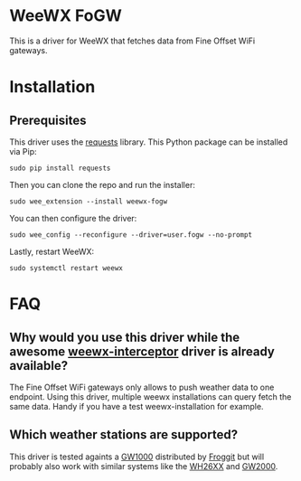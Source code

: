 # WeeWX FoGW

This is a driver for WeeWX that fetches data from Fine Offset WiFi gateways.

# Installation

## Prerequisites

This driver uses the [requests](https://github.com/psf/requests) library. This
Python package can be installed via Pip:

```
sudo pip install requests
```

Then you can clone the repo and run the installer:

```
sudo wee_extension --install weewx-fogw
```

You can then configure the driver:

```
sudo wee_config --reconfigure --driver=user.fogw --no-prompt
```

Lastly, restart WeeWX:

```
sudo systemctl restart weewx
```

# FAQ

## Why would you use this driver while the awesome [weewx-interceptor](https://github.com/matthewwall/weewx-interceptor) driver is already available? 

The Fine Offset WiFi gateways only allows to push weather data to one endpoint.
Using this driver, multiple weewx installations can query fetch the same data.
Handy if you have a test weewx-installation for example.

## Which weather stations are supported?

This driver is tested againts a [GW1000](https://www.foshk.com/Wifi_Weather_Station/GW1000.html)
distributed by [Froggit](https://www.froggit.de/product_info.php?info=p410_dp1500-pro-wi-fi-wetterserver-usb-dongle.html)
but will probably also work with similar systems like the [WH26XX](https://www.foshk.com/cables/WH2600.html)
and [GW2000](https://www.foshk.com/Wifi_Weather_Station/GW2001.html).
